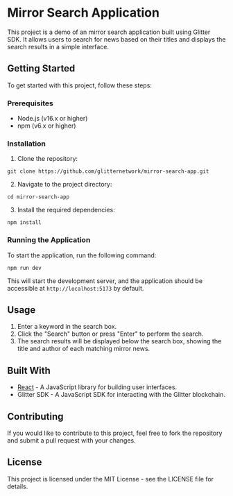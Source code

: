 # Mirror Search Application

This project is a demo of an mirror search application built using Glitter SDK. It allows users to search for news based on their titles and displays the search results in a simple interface.

## Getting Started

To get started with this project, follow these steps:

### Prerequisites

- Node.js (v16.x or higher)
- npm (v6.x or higher)

### Installation

1. Clone the repository:

``` shell
git clone https://github.com/glitternetwork/mirror-search-app.git
```

2. Navigate to the project directory:

``` shell
cd mirror-search-app
```

3. Install the required dependencies:

``` shell
npm install
```

### Running the Application

To start the application, run the following command:

``` shell
npm run dev
```

This will start the development server, and the application should be accessible at `http://localhost:5173` by default.

## Usage

1. Enter a keyword in the search box.
2. Click the "Search" button or press "Enter" to perform the search.
3. The search results will be displayed below the search box, showing the title and author of each matching mirror news.

## Built With

- [React](https://reactjs.org/) - A JavaScript library for building user interfaces.
- Glitter SDK - A JavaScript SDK for interacting with the Glitter blockchain.

## Contributing

If you would like to contribute to this project, feel free to fork the repository and submit a pull request with your changes.

## License

This project is licensed under the MIT License - see the LICENSE file for details.